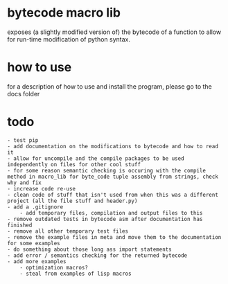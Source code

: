 # bytecode macro lib
exposes (a slightly modified version of) the bytecode of a function to allow for run-time modification of python syntax.

# how to use
for a description of how to use and install the program, please go to the docs folder

# todo
	- test pip
	- add documentation on the modifications to bytecode and how to read it
	- allow for uncompile and the compile packages to be used independently on files for other cool stuff
	- for some reason semantic checking is occuring with the compile method in macro_lib for byte_code tuple assembly from strings, check why and fix
	- increase code re-use
	- clean code of stuff that isn't used from when this was a different project (all the file stuff and header.py)
	- add a .gitignore 
		- add temporary files, compilation and output files to this
	- remove outdated tests in bytecode asm after documentation has finished
	- remove all other temporary test files
	- remove the example files in meta and move them to the documentation for some examples
	- do something about those long ass import statements
	- add error / semantics checking for the returned bytecode
	- add more examples
		- optimization macros?
		- steal from examples of lisp macros
